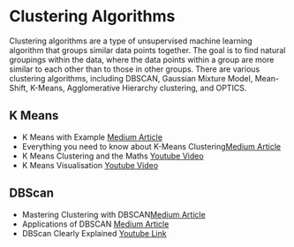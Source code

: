 # Clustering Algorithms
Clustering algorithms are a type of unsupervised machine learning algorithm that groups similar data points together. The goal is to find natural groupings within the data, where the data points within a group are more similar to each other than to those in other groups. There are various clustering algorithms, including DBSCAN, Gaussian Mixture Model, Mean-Shift, K-Means, Agglomerative Hierarchy clustering, and OPTICS.

## K Means 
- K Means with Example [ Medium Article ](https://medium.com/data-folks-indonesia/step-by-step-to-understanding-k-means-clustering-and-implementation-with-sklearn-b55803f519d6)
- Everything you need to know about K-Means Clustering[Medium Article](https://medium.com/analytics-vidhya/everything-you-need-to-know-about-k-means-clustering-88ad4058cce0)
- K Means Clustering and the Maths [Youtube Video](https://www.youtube.com/watch?v=AWKCCK5YHsE&pp=ygUHayBNZWFucw%3D%3D)
- K Means Visualisation [Youtube Video](https://www.youtube.com/watch?v=R2e3Ls9H_fc&pp=ygUHayBNZWFucw%3D%3D)

## DBScan
- Mastering Clustering with DBSCAN[Medium Article](https://medium.com/stackademic/mastering-clustering-dbscan-a880566704bc)
- Applications of DBSCAN [Medium Article](https://medium.com/towardsdev/machine-learning-algorithms-15-dbscan-density-based-spatial-clustering-of-applications-with-noise-8ef11761097c)
- DBScan Clearly Explained [Youtube Link](https://www.youtube.com/watch?v=RDZUdRSDOok&pp=ygUHREIgU2Nhbg%3D%3D)